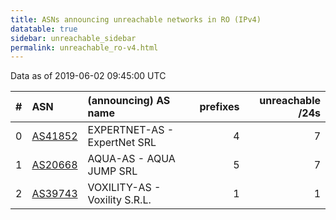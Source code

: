 ```yaml
---
title: ASNs announcing unreachable networks in RO (IPv4)
datatable: true
sidebar: unreachable_sidebar
permalink: unreachable_ro-v4.html
---
```


Data as of 2019-06-02 09:45:00 UTC


<div class="datatable-begin"></div>

|   # | ASN                                    | (announcing) AS name          |   prefixes |   unreachable /24s |
|----:|:---------------------------------------|:------------------------------|-----------:|-------------------:|
|   0 | [AS41852](unreachable_AS41852-v4.html) | EXPERTNET-AS - ExpertNet SRL  |          4 |                  7 |
|   1 | [AS20668](unreachable_AS20668-v4.html) | AQUA-AS - AQUA JUMP SRL       |          5 |                  7 |
|   2 | [AS39743](unreachable_AS39743-v4.html) | VOXILITY-AS - Voxility S.R.L. |          1 |                  1 |

<div class="datatable-end"></div>
